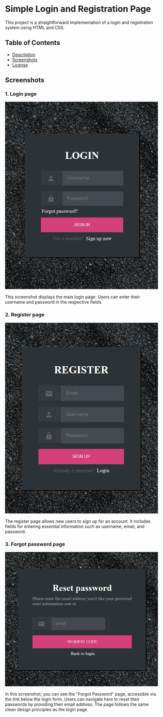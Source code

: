 # Simple Login and Registration Page
This project is a straightforward implementation of a login and registration system using HTML and CSS.

## Table of Contents

- [Description](#description)
- [Screenshots](#screenshots)
- [License](#license)


## Screenshots
### 1. Login page
![Login Page](screenshots/screenshotlogin.png)

This screenshot displays the main login page. Users can enter their username and password in the respective fields.

### 2. Register page
![Login Page](screenshots/screenshotRegister.png)

The register page allows new users to sign up for an account. It includes fields for entering essential information such as username, email, and password.

### 3. Forgot password page
![Login Page](screenshots/screenshotReset.png)

In this screenshot, you can see the "Forgot Password" page, accessible via the link below the login form. Users can navigate here to reset their passwords by providing their email address. The page follows the same clean design principles as the login page.
